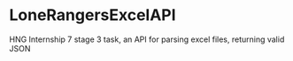 # LoneRangersExcelAPI
HNG Internship 7 stage 3 task, an API for parsing excel files, returning valid JSON
